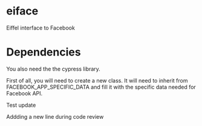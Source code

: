 eiface
======

Eiffel interface to Facebook


Dependencies
============
You also need the the cypress library.

First of all, you will need to create a new class.  It will need to inherit from
FACEBOOK_APP_SPECIFIC_DATA and fill it with the specific data needed for Facebook API.

Test update

Addding a new line during code review
